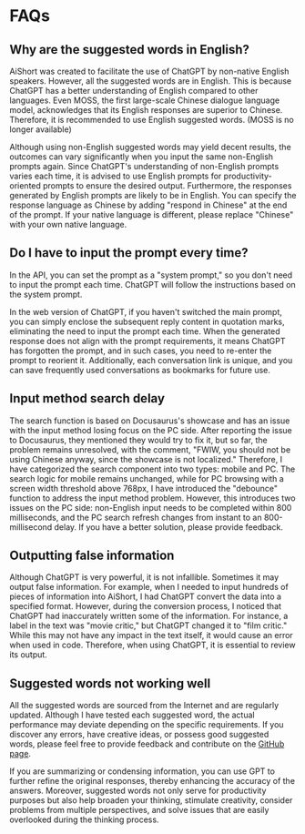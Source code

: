 # FAQs

## Why are the suggested words in English?

AiShort was created to facilitate the use of ChatGPT by non-native English speakers. However, all the suggested words are in English. This is because ChatGPT has a better understanding of English compared to other languages. Even MOSS, the first large-scale Chinese dialogue language model, acknowledges that its English responses are superior to Chinese. Therefore, it is recommended to use English suggested words. (MOSS is no longer available)

Although using non-English suggested words may yield decent results, the outcomes can vary significantly when you input the same non-English prompts again. Since ChatGPT's understanding of non-English prompts varies each time, it is advised to use English prompts for productivity-oriented prompts to ensure the desired output. Furthermore, the responses generated by English prompts are likely to be in English. You can specify the response language as Chinese by adding "respond in Chinese" at the end of the prompt. If your native language is different, please replace "Chinese" with your own native language.

## Do I have to input the prompt every time?

In the API, you can set the prompt as a "system prompt," so you don't need to input the prompt each time. ChatGPT will follow the instructions based on the system prompt.

In the web version of ChatGPT, if you haven't switched the main prompt, you can simply enclose the subsequent reply content in quotation marks, eliminating the need to input the prompt each time. When the generated response does not align with the prompt requirements, it means ChatGPT has forgotten the prompt, and in such cases, you need to re-enter the prompt to reorient it. Additionally, each conversation link is unique, and you can save frequently used conversations as bookmarks for future use.

## Input method search delay

The search function is based on Docusaurus's showcase and has an issue with the input method losing focus on the PC side. After reporting the issue to Docusaurus, they mentioned they would try to fix it, but so far, the problem remains unresolved, with the comment, "FWIW, you should not be using Chinese anyway, since the showcase is not localized." Therefore, I have categorized the search component into two types: mobile and PC. The search logic for mobile remains unchanged, while for PC browsing with a screen width threshold above 768px, I have introduced the "debounce" function to address the input method problem. However, this introduces two issues on the PC side: non-English input needs to be completed within 800 milliseconds, and the PC search refresh changes from instant to an 800-millisecond delay. If you have a better solution, please provide feedback.

## Outputting false information

Although ChatGPT is very powerful, it is not infallible. Sometimes it may output false information. For example, when I needed to input hundreds of pieces of information into AiShort, I had ChatGPT convert the data into a specified format. However, during the conversion process, I noticed that ChatGPT had inaccurately written some of the information. For instance, a label in the text was "movie critic," but ChatGPT changed it to "film critic." While this may not have any impact in the text itself, it would cause an error when used in code. Therefore, when using ChatGPT, it is essential to review its output.

## Suggested words not working well

All the suggested words are sourced from the Internet and are regularly updated. Although I have tested each suggested word, the actual performance may deviate depending on the specific requirements. If you discover any errors, have creative ideas, or possess good suggested words, please feel free to provide feedback and contribute on the [GitHub page](https://github.com/rockbenben/ChatGPT-Shortcut/discussions/11).

If you are summarizing or condensing information, you can use GPT to further refine the original responses, thereby enhancing the accuracy of the answers. Moreover, suggested words not only serve for productivity purposes but also help broaden your thinking, stimulate creativity, consider problems from multiple perspectives, and solve issues that are easily overlooked during the thinking process.
